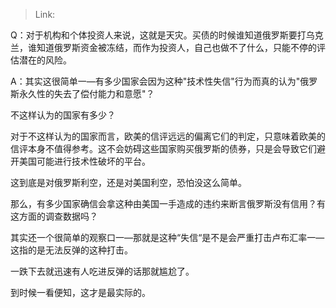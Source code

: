 > Link: 

Q：对于机构和个体投资人来说，这就是天灾。买债的时候谁知道俄罗斯要打乌克兰，谁知道俄罗斯资金被冻结，而作为投资人，自己也做不了什么，只能不停的评估潜在的风险。

A：其实这很简单一—有多少国家会因为这种"技术性失信"行为而真的认为"俄罗斯永久性的失去了偿付能力和意愿"？

不这样认为的国家有多少？

对于不这样认为的国家而言，欧美的信评远远的偏离它们的判定，只意味着欧美的信评本身不值得参考。这不会妨碍这些国家购买俄罗斯的债券，只是会导致它们避开美国可能进行技术性破坏的平台。

这到底是对俄罗斯利空，还是对美国利空，恐怕没这么简单。

那么，有多少国家确信会拿这种由美国一手造成的违约来断言俄罗斯没有信用？有这方面的调查数据吗？

其实还一个很简单的观察口一—那就是这种“失信“是不是会严重打击卢布汇率一—这指的是无法反弹的这种打击。

一跌下去就迅速有人吃进反弹的话那就尴尬了。

到时候一看便知，这才是最实际的。
